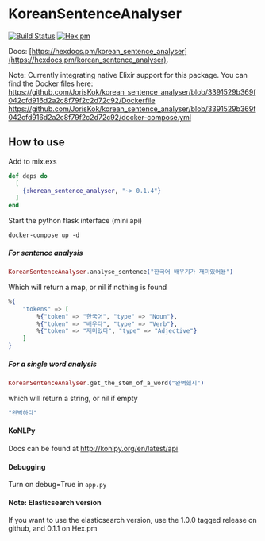 # KoreanSentenceAnalyser

[![Build Status](https://travis-ci.org/JorisKok/korean_sentence_analyser.svg?branch=master)](https://travis-ci.org/JorisKok/korean_sentence_analyser)
[![Hex pm](http://img.shields.io/hexpm/v/korean_sentence_analyser.svg?style=flat)](https://hex.pm/packages/korean_sentence_analyser)

Docs: [https://hexdocs.pm/korean_sentence_analyser](https://hexdocs.pm/korean_sentence_analyser).

Note: Currently integrating native Elixir support for this package. You can find the Docker files here:
https://github.com/JorisKok/korean_sentence_analyser/blob/3391529b369f042cfd916d2a2c8f79f2c2d72c92/Dockerfile
https://github.com/JorisKok/korean_sentence_analyser/blob/3391529b369f042cfd916d2a2c8f79f2c2d72c92/docker-compose.yml

## How to use

Add to mix.exs

```elixir
def deps do
  [
    {:korean_sentence_analyser, "~> 0.1.4"}
  ]
end
```

Start the python flask interface (mini api)

```docker-compose up -d```

##### For sentence analysis
```elixir
KoreanSentenceAnalyser.analyse_sentence("한국어 배우기가 재미있어용")

```
Which will return a map, or nil if nothing is found
```elixir
%{
    "tokens" => [
        %{"token" => "한국어", "type" => "Noun"},
        %{"token" => "배우다", "type" => "Verb"},
        %{"token" => "재미있다", "type" => "Adjective"}
    ]
}
```

##### For a single word analysis
```elixir
KoreanSentenceAnalyser.get_the_stem_of_a_word("완벽했지")
```

which will return a string, or nil if empty
```elixir
"완벽하다"
```

#### KoNLPy

Docs can be found at http://konlpy.org/en/latest/api

#### Debugging

Turn on debug=True in `app.py`

####  Note: Elasticsearch version

If you want to use the elasticsearch version, use the 1.0.0 tagged release on github, and 0.1.1 on Hex.pm

